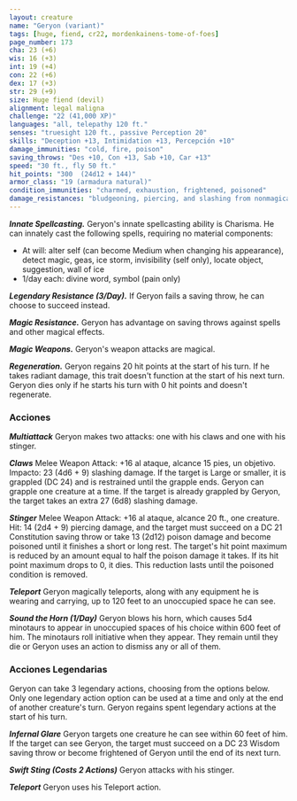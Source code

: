 ```yaml
---
layout: creature
name: "Geryon (variant)"
tags: [huge, fiend, cr22, mordenkainens-tome-of-foes]
page_number: 173
cha: 23 (+6)
wis: 16 (+3)
int: 19 (+4)
con: 22 (+6)
dex: 17 (+3)
str: 29 (+9)
size: Huge fiend (devil)
alignment: legal maligna
challenge: "22 (41,000 XP)"
languages: "all, telepathy 120 ft."
senses: "truesight 120 ft., passive Perception 20"
skills: "Deception +13, Intimidation +13, Percepción +10"
damage_immunities: "cold, fire, poison"
saving_throws: "Des +10, Con +13, Sab +10, Car +13"
speed: "30 ft., fly 50 ft."
hit_points: "300  (24d12 + 144)"
armor_class: "19 (armadura natural)"
condition_immunities: "charmed, exhaustion, frightened, poisoned"
damage_resistances: "bludgeoning, piercing, and slashing from nonmagical attacks that aren't silvered"
---
```


***Innate Spellcasting.*** Geryon's innate spellcasting ability is Charisma. He can innately cast the following spells, requiring no material components:
* At will: alter self (can become Medium when changing his appearance), detect magic, geas, ice storm, invisibility (self only), locate object, suggestion, wall of ice
* 1/day each: divine word, symbol (pain only)

***Legendary Resistance (3/Day).*** If Geryon fails a saving throw, he can choose to succeed instead.

***Magic Resistance.*** Geryon has advantage on saving throws against spells and other magical effects.

***Magic Weapons.*** Geryon's weapon attacks are magical.

***Regeneration.*** Geryon regains 20 hit points at the start of his turn. If he takes radiant damage, this trait doesn't function at the start of his next turn. Geryon dies only if he starts his turn with 0 hit points and doesn't regenerate.

### Acciones

***Multiattack*** Geryon makes two attacks: one with his claws and one with his stinger.

***Claws*** Melee Weapon Attack: +16 al ataque, alcance 15 pies, un objetivo. Impacto: 23 (4d6 + 9) slashing damage. If the target is Large or smaller, it is grappled (DC 24) and is restrained until the grapple ends. Geryon can grapple one creature at a time. If the target is already grappled by Geryon, the target takes an extra 27 (6d8) slashing damage.

***Stinger*** Melee Weapon Attack: +16 al ataque, alcance 20 ft., one creature. Hit: 14 (2d4 + 9) piercing damage, and the target must succeed on a DC 21 Constitution saving throw or take 13 (2d12) poison damage and become poisoned until it finishes a short or long rest. The target's hit point maximum is reduced by an amount equal to half the poison damage it takes. If its hit point maximum drops to 0, it dies. This reduction lasts until the poisoned condition is removed.

***Teleport*** Geryon magically teleports, along with any equipment he is wearing and carrying, up to 120 feet to an unoccupied space he can see.

***Sound the Horn (1/Day)*** Geryon blows his horn, which causes 5d4 minotaurs to appear in unoccupied spaces of his choice within 600 feet of him. The minotaurs roll initiative when they appear. They remain until they die or Geryon uses an action to dismiss any or all of them.

### Acciones Legendarias

Geryon can take 3 legendary actions, choosing from the options below. Only one legendary action option can be used at a time and only at the end of another creature's turn. Geryon regains spent legendary actions at the start of his turn.

***Infernal Glare*** Geryon targets one creature he can see within 60 feet of him. If the target can see Geryon, the target must succeed on a DC 23 Wisdom saving throw or become frightened of Geryon until the end of its next turn.

***Swift Sting (Costs 2 Actions)*** Geryon attacks with his stinger.

***Teleport*** Geryon uses his Teleport action.
